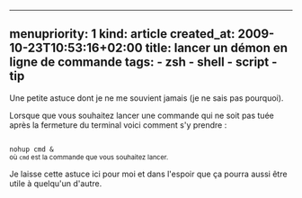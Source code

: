 ----- 
menupriority:   1
kind:           article
created_at:           2009-10-23T10:53:16+02:00
title: lancer un démon en ligne de commande
tags:
    - zsh
    - shell
    - script
    - tip
-----

Une petite astuce dont je ne me souvient jamais (je ne sais pas pourquoi).

Lorsque que vous souhaitez lancer une commande qui ne soit pas tuée après la fermeture du terminal voici comment s'y prendre : 

<div><code class="zsh">
nohup cmd &
</code>
<small>où <code>cmd</code> est la commande que vous souhaitez lancer.</small>
</div>

Je laisse cette astuce ici pour moi et dans l'espoir que ça pourra aussi être utile à quelqu'un d'autre.

